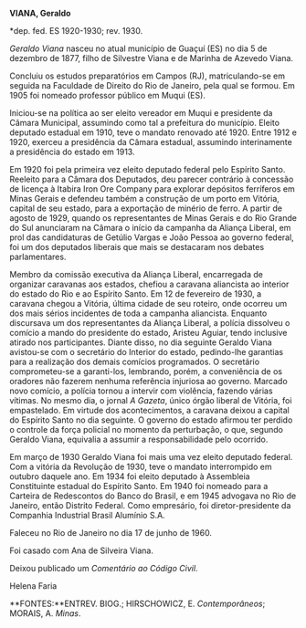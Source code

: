 **VIANA, Geraldo**

\*dep. fed. ES 1920-1930; rev. 1930.

*Geraldo Viana* nasceu no atual município de Guaçuí (ES) no dia 5 de
dezembro de 1877, filho de Silvestre Viana e de Marinha de Azevedo
Viana.

Concluiu os estudos preparatórios em Campos (RJ), matriculando-se em
seguida na Faculdade de Direito do Rio de Janeiro, pela qual se formou.
Em 1905 foi nomeado professor público em Muqui (ES).

Iniciou-se na política ao ser eleito vereador em Muqui e presidente da
Câmara Municipal, assumindo como tal a prefeitura do município. Eleito
deputado estadual em 1910, teve o mandato renovado até 1920. Entre 1912
e 1920, exerceu a presidência da Câmara estadual, assumindo
interinamente a presidência do estado em 1913.

Em 1920 foi pela primeira vez eleito deputado federal pelo Espírito
Santo. Reeleito para a Câmara dos Deputados, deu parecer contrário à
concessão de licença à Itabira Iron Ore Company para explorar depósitos
ferríferos em Minas Gerais e defendeu também a construção de um porto em
Vitória, capital de seu estado, para a exportação de minério de ferro. A
partir de agosto de 1929, quando os representantes de Minas Gerais e do
Rio Grande do Sul anunciaram na Câmara o início da campanha da Aliança
Liberal, em prol das candidaturas de Getúlio Vargas e João Pessoa ao
governo federal, foi um dos deputados liberais que mais se destacaram
nos debates parlamentares.

Membro da comissão executiva da Aliança Liberal, encarregada de
organizar caravanas aos estados, chefiou a caravana aliancista ao
interior do estado do Rio e ao Espírito Santo. Em 12 de fevereiro de
1930, a caravana chegou a Vitória, última cidade de seu roteiro, onde
ocorreu um dos mais sérios incidentes de toda a campanha aliancista.
Enquanto discursava um dos representantes da Aliança Liberal, a polícia
dissolveu o comício a mando do presidente do estado, Aristeu Aguiar,
tendo inclusive atirado nos participantes. Diante disso, no dia seguinte
Geraldo Viana avistou-se com o secretário do Interior do estado,
pedindo-lhe garantias para a realização dos demais comícios programados.
O secretário comprometeu-se a garanti-los, lembrando, porém, a
conveniência de os oradores não fazerem nenhuma referência injuriosa ao
governo. Marcado novo comício, a polícia tornou a intervir com
violência, fazendo várias vítimas. No mesmo dia, o jornal *A Gazeta*,
único órgão liberal de Vitória, foi empastelado. Em virtude dos
acontecimentos, a caravana deixou a capital do Espírito Santo no dia
seguinte. O governo do estado afirmou ter perdido o controle da força
policial no momento da perturbação, o que, segundo Geraldo Viana,
equivalia a assumir a responsabilidade pelo ocorrido.

Em março de 1930 Geraldo Viana foi mais uma vez eleito deputado federal.
Com a vitória da Revolução de 1930, teve o mandato interrompido em
outubro daquele ano. Em 1934 foi eleito deputado à Assembleia
Constituinte estadual do Espírito Santo. Em 1940 foi nomeado para a
Carteira de Redescontos do Banco do Brasil, e em 1945 advogava no Rio de
Janeiro, então Distrito Federal. Como empresário, foi diretor-presidente
da Companhia Industrial Brasil Alumínio S.A.

Faleceu no Rio de Janeiro no dia 17 de junho de 1960.

Foi casado com Ana de Silveira Viana.

Deixou publicado um *Comentário ao Código Civil*.

Helena Faria

**FONTES:**ENTREV. BIOG.; HIRSCHOWICZ, E. *Contemporâneos*; MORAIS, A.
*Minas*.
